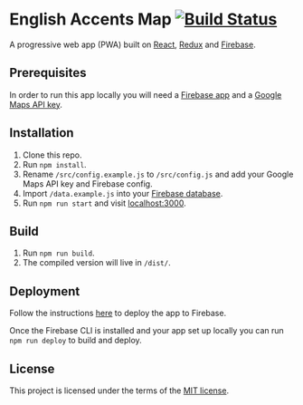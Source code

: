 # English Accents Map [![Build Status](https://travis-ci.org/ismaelgt/english-accents-map.svg?branch=master)](https://travis-ci.org/ismaelgt/english-accents-map)

A progressive web app (PWA) built on [React](https://facebook.github.io/react/),
[Redux](http://redux.js.org/) and [Firebase](https://firebase.google.com/).

## Prerequisites

In order to run this app locally you will need a [Firebase app](https://firebase.google.com/docs/web/setup)
and a [Google Maps API key](https://developers.google.com/maps/documentation/javascript/get-api-key).

## Installation

1. Clone this repo.
2. Run `npm install`.
3. Rename `/src/config.example.js` to `/src/config.js` and add your Google Maps API key
and Firebase config.
4. Import `/data.example.js` into your [Firebase database](https://firebase.google.com/docs/database/web/start).
5. Run `npm run start` and visit [localhost:3000](http://localhost:3000).

## Build

1. Run `npm run build`.
2. The compiled version will live in `/dist/`.

## Deployment

Follow the instructions [here](https://firebase.google.com/docs/hosting/deploying)
to deploy the app to Firebase.

Once the Firebase CLI is installed and your app set up locally you can run
`npm run deploy` to build and deploy.

## License
This project is licensed under the terms of the
[MIT license](https://github.com/ismaelgt/english-accents-map/blob/master/LICENSE).
